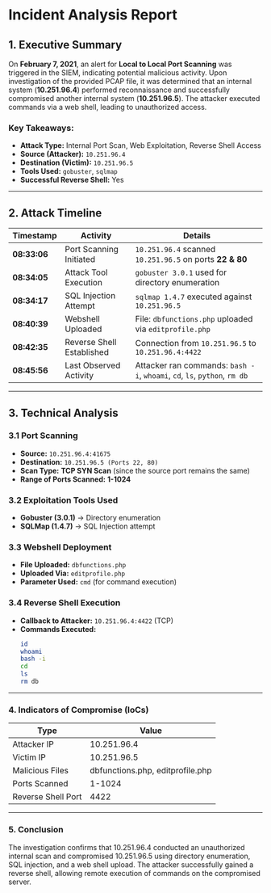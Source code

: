 # **Incident Analysis Report**  

## **1. Executive Summary**  
On **February 7, 2021**, an alert for **Local to Local Port Scanning** was triggered in the SIEM, indicating potential malicious activity. Upon investigation of the provided PCAP file, it was determined that an internal system (**10.251.96.4**) performed reconnaissance and successfully compromised another internal system (**10.251.96.5**). The attacker executed commands via a web shell, leading to unauthorized access.  

### **Key Takeaways:**  
- **Attack Type:** Internal Port Scan, Web Exploitation, Reverse Shell Access  
- **Source (Attacker):** `10.251.96.4`  
- **Destination (Victim):** `10.251.96.5`  
- **Tools Used:** `gobuster`, `sqlmap`  
- **Successful Reverse Shell:** Yes  

---

## **2. Attack Timeline**  

| **Timestamp**        | **Activity**                  | **Details**                                          |
|----------------------|------------------------------|------------------------------------------------------|
| **08:33:06**        | Port Scanning Initiated      | `10.251.96.4` scanned `10.251.96.5` on ports **22 & 80** |
| **08:34:05**        | Attack Tool Execution        | `gobuster 3.0.1` used for directory enumeration     |
| **08:34:17**        | SQL Injection Attempt        | `sqlmap 1.4.7` executed against `10.251.96.5`       |
| **08:40:39**        | Webshell Uploaded            | File: `dbfunctions.php` uploaded via `editprofile.php` |
| **08:42:35**        | Reverse Shell Established    | Connection from `10.251.96.5` to `10.251.96.4:4422` |
| **08:45:56**        | Last Observed Activity       | Attacker ran commands: `bash -i`, `whoami`, `cd`, `ls`, `python`, `rm db` |

---

## **3. Technical Analysis**  

### **3.1 Port Scanning**  
- **Source:** `10.251.96.4:41675`  
- **Destination:** `10.251.96.5 (Ports 22, 80)`  
- **Scan Type:** **TCP SYN Scan** (since the source port remains the same)  
- **Range of Ports Scanned:** **1-1024**  

### **3.2 Exploitation Tools Used**  
- **Gobuster (3.0.1)** → Directory enumeration  
- **SQLMap (1.4.7)** → SQL Injection attempt  

### **3.3 Webshell Deployment**  
- **File Uploaded:** `dbfunctions.php`  
- **Uploaded Via:** `editprofile.php`  
- **Parameter Used:** `cmd` (for command execution)  

### **3.4 Reverse Shell Execution**  
- **Callback to Attacker:** `10.251.96.4:4422` (TCP)  
- **Commands Executed:**  
  ```sh
  id
  whoami
  bash -i
  cd
  ls
  rm db

---

### **4. Indicators of Compromise (IoCs)**

| **Type**            | **Value**                      |
|----------------------|------------------------------|
| Attacker IP        | 10.251.96.4   | 
| Victim IP        | 	10.251.96.5       | 
| Malicious Files       | dbfunctions.php, editprofile.php        | 
| Ports Scanned        | 1-1024           | 
| Reverse Shell Port       | 	4422   | 

---

### **5. Conclusion**
The investigation confirms that 10.251.96.4 conducted an unauthorized internal scan and compromised 10.251.96.5 using directory enumeration, SQL injection, and a web shell upload. The attacker successfully gained a reverse shell, allowing remote execution of commands on the compromised server.
